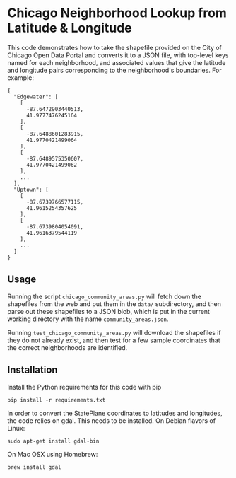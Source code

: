 # Chicago Neighborhood Lookup from Latitude & Longitude

This code demonstrates how to take the shapefile provided on the City of Chicago Open Data Portal and converts it to a JSON file, with top-level keys named for each neighborhood, and associated values that give the latitude and longitude pairs corresponding to the neighborhood's boundaries.  For example:

```
{
  "Edgewater": [
    [
      -87.6472903440513,
      41.9777476245164
    ],
    [
      -87.6488601283915,
      41.9770421499064
    ],
    [
      -87.6489575350607,
      41.9770421499062
    ],
    ...
  ],
  "Uptown": [
    [
      -87.6739766577115,
      41.9615254357625
    ],
    [
      -87.6739804054091,
      41.9616379544119
    ],
    ...
  ]
}
```

## Usage

Running the script ``chicago_community_areas.py`` will fetch down the shapefiles from the web and put them in the ``data/`` subdirectory, and then parse out these shapefiles to a JSON blob, which is put in the current working directory with the name ``community_areas.json``.

Running ``test_chicago_community_areas.py`` will download the shapefiles if they do not already exist, and then test for a few sample coordinates that the correct neighborhoods are identified.

## Installation

Install the Python requirements for this code with pip

    pip install -r requirements.txt

In order to convert the StatePlane coordinates to latitudes and longitudes, the code relies on gdal.  This needs to be installed.  On Debian flavors of Linux:

    sudo apt-get install gdal-bin

On Mac OSX using Homebrew:

    brew install gdal

